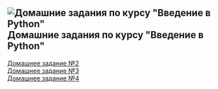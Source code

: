 ## ![Домашние задания по курсу "Введение в Python"](https://png.icons8.com/office/25/000000/home-page.png) Домашние задания по курсу "Введение в Python"
[Домашнее задание №2](https://github.com/Admink0/python/blob/master/Project_1.ipynb)<br>
[Домашнее задание №3](https://github.com/Admink0/python/blob/master/Project_2.ipynb)<br>
[Домашнее задание №4](https://github.com/Admink0/python/blob/master/Project_3.ipynb)<br>
